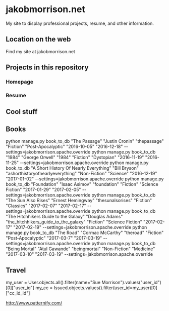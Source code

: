 # jakobmorrison.net

My site to display professional projects, resume, and other information.

## Location on the web

Find my site at jakobmorrison.net

## Projects in this repository

### Homepage

### Resume

## Cool stuff

## Books

python manage.py book_to_db "The Passage" "Justin Cronin" "thepassage" "Fiction" "Post-Apocalyptic" "2016-10-05" "2016-12-18" --settings=jakobmorrison.apache.override
python manage.py book_to_db "1984" "George Orwell" "1984" "Fiction" "Dystopian" "2016-11-19" "2016-11-25" --settings=jakobmorrison.apache.override
python manage.py book_to_db "A Short History Of Nearly Everything" "Bill Bryson" "ashorthistoryofnearlyeverything" "Non-Fiction" "Science" "2016-12-19" "2017-01-02" --settings=jakobmorrison.apache.override
python manage.py book_to_db "Foundation" "Isaac Asimov" "foundation" "Fiction" "Science Fiction" "2017-01-29" "2017-02-05" --settings=jakobmorrison.apache.override
python manage.py book_to_db "The Sun Also Rises" "Ernest Hemingway" "thesunalsorises" "Fiction" "Classics" "2017-02-07" "2017-02-17" --settings=jakobmorrison.apache.override
python manage.py book_to_db "The Hitchhikers Guide to the Galaxy" "Douglas Adams" "the_hitchhikers_guide_to_the_galaxy" "Fiction" "Science Fiction" "2017-02-17" "2017-02-19" --settings=jakobmorrison.apache.override
python manage.py book_to_db "The Road" "Cormac McCarthy" "theroad" "Fiction" "Post-Apocalyptic" "2017-03-7" "2017-03-19" --settings=jakobmorrison.apache.override
python manage.py book_to_db "Being Mortal" "Atul Gawande" "beingmortal" "Non-Fiction" "Medicine" "2017-03-10" "2017-03-19" --settings=jakobmorrison.apache.override

## Travel

my_user = User.objects.all().filter(name="Sue Morrison").values("user_id")[0]["user_id"]
my_cc = Issued.objects.values().filter(user_id=my_user)[0]["cc_id_id"]


http://www.patternify.com/
